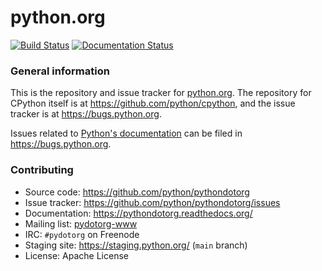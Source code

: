 # python.org

[![Build Status](https://travis-ci.org/python/pythondotorg.svg?branch=main)](https://travis-ci.org/python/pythondotorg)
[![Documentation Status](https://readthedocs.org/projects/pythondotorg/badge/?version=latest)](https://pythondotorg.readthedocs.io/?badge=latest)

### General information

This is the repository and issue tracker for [python.org](https://www.python.org).
The repository for CPython itself is at https://github.com/python/cpython, and the
issue tracker is at https://bugs.python.org.

Issues related to [Python's documentation](https://docs.python.org) can be filed in
https://bugs.python.org.

### Contributing

* Source code: https://github.com/python/pythondotorg
* Issue tracker: https://github.com/python/pythondotorg/issues
* Documentation: https://pythondotorg.readthedocs.org/
* Mailing list: [pydotorg-www](https://mail.python.org/mailman/listinfo/pydotorg-www)
* IRC: `#pydotorg` on Freenode
* Staging site: https://staging.python.org/ (`main` branch)
* License: Apache License
